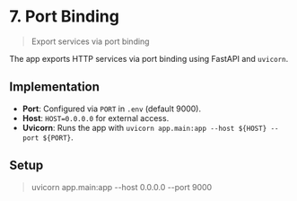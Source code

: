# 7. Port Binding

> Export services via port binding

The app exports HTTP services via port binding using FastAPI and `uvicorn`.

## Implementation
- **Port**: Configured via `PORT` in `.env` (default 9000).
- **Host**: `HOST=0.0.0.0` for external access.
- **Uvicorn**: Runs the app with `uvicorn app.main:app --host ${HOST} --port ${PORT}`.

## Setup
> uvicorn app.main:app --host 0.0.0.0 --port 9000